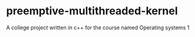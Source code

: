 # preemptive-multithreaded-kernel
A college project written in c++ for the course named Operating systems 1
